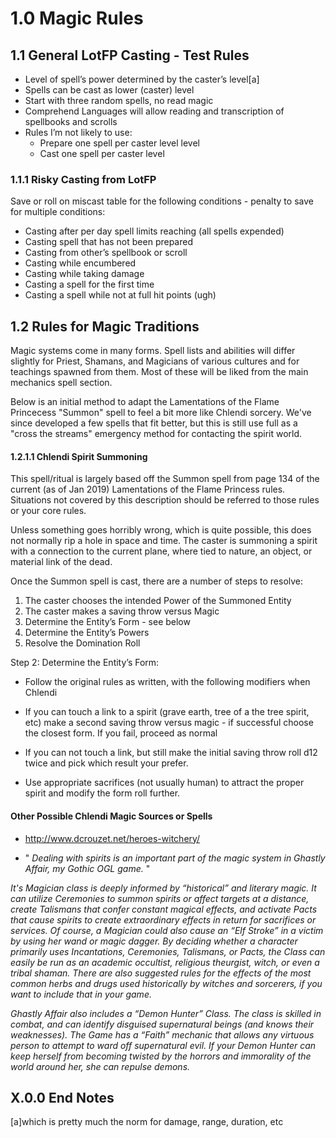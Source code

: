 # 1.0  Magic Rules

## 1.1 General LotFP Casting - Test Rules


* Level of spell’s power determined by the caster’s level[a]
* Spells can be cast as lower (caster) level
* Start with three random spells, no read magic
* Comprehend Languages will allow reading and transcription of spellbooks and scrolls
* Rules I’m not likely to use:
   * Prepare one spell per caster level level
   * Cast one spell per caster level


### 1.1.1 Risky Casting from LotFP

Save or roll on miscast table for the following conditions - penalty to save for multiple conditions:

* Casting after per day spell limits reaching (all spells expended)
* Casting spell that has not been prepared
* Casting from other’s spellbook or scroll
* Casting while encumbered
* Casting while taking damage
* Casting a spell for the first time
* Casting a spell while not at full hit points (ugh)

## 1.2 Rules for Magic Traditions

Magic systems come in many forms.  Spell lists and abilities will differ slightly for Priest, Shamans, and Magicians of various cultures and for teachings spawned from them.  Most of these will be liked from the main mechanics spell section.


Below is an initial method to adapt the Lamentations of the Flame Princecess "Summon" spell to feel a bit more like Chlendi sorcery.  We've since developed a few spells that fit better, but this is still use full as a "cross the streams" emergency method for contacting the spirit world.

#### 1.2.1.1 Chlendi Spirit Summoning 

This spell/ritual is largely based off the Summon spell from page 134 of the current (as of Jan 2019) Lamentations of the Flame Princess rules.  Situations not covered by this description should be referred to those rules or your core rules.

Unless something goes horribly wrong, which is quite possible, this does not normally rip a hole in space and time.  The caster is summoning a spirit with a connection to the current plane, where tied to nature, an object, or material link of the dead.

Once the Summon spell is cast, there are a number of steps to resolve:

1. The caster chooses the intended Power of the Summoned Entity
2. The caster makes a saving throw versus Magic
3. Determine the Entity’s Form - see below
4. Determine the Entity’s Powers
5. Resolve the Domination Roll


Step 2: Determine the Entity’s Form:

* Follow the original rules as written, with the following modifiers when Chlendi

* If you can touch a link to a spirit (grave earth, tree of a the tree spirit, etc) make a second saving throw versus magic - if successful choose the closest form.  If you fail, proceed as normal

* If you can not touch a link, but still make the initial saving throw roll d12 twice and pick which result your prefer.

* Use appropriate sacrifices (not usually human) to attract the proper spirit and modify the form roll further.

#### Other Possible Chlendi Magic Sources or Spells

* http://www.dcrouzet.net/heroes-witchery/

* " _Dealing with spirits is an important part of the magic system in Ghastly Affair, my Gothic OGL game._ "

 _It's Magician class is deeply informed by “historical” and literary magic. It can utilize Ceremonies to summon spirits or affect targets at a distance, create Talismans that confer constant magical effects, and activate Pacts that cause spirits to create extraordinary effects in return for sacrifices or services. Of course, a Magician could also cause an “Elf Stroke” in a victim by using her wand or magic dagger. By deciding whether a character primarily uses Incantations, Ceremonies, Talismans, or Pacts, the Class can easily be run as an academic occultist, religious theurgist, witch, or even a tribal shaman. There are also suggested rules for the effects of the most common herbs and drugs used historically by witches and sorcerers, if you want to include that in your game._

_Ghastly Affair also includes a “Demon Hunter” Class. The class is skilled in combat, and can identify disguised supernatural beings (and knows their weaknesses). The Game has a “Faith” mechanic that allows any virtuous person to attempt to ward off supernatural evil. If your Demon Hunter can keep herself from becoming twisted by the horrors and immorality of the world around her, she can repulse demons._




## X.0.0 End Notes
[a]which is pretty much the norm for damage, range, duration, etc

